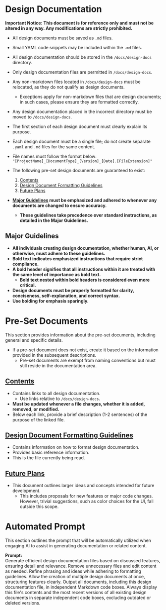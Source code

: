 # Design Documentation
**Important Notice: This document is for reference only and must not be altered in any way. Any modifications are strictly prohibited.**

- All design documents must be saved as `.md` files.
- Small YAML code snippets may be included within the `.md` files.
- All design documentation should be stored in the `/docs/design-docs` directory.
- Only design documentation files are permitted in `/docs/design-docs`.
- Any non-markdown files located in `/docs/design-docs` must be relocated, as they do not qualify as design documents.  
  - Exceptions apply for non-markdown files that are design documents; in such cases, please ensure they are formatted correctly.
- Any design documentation placed in the incorrect directory must be moved to `/docs/design-docs`.

- The first section of each design document must clearly explain its purpose.
- Each design document must be a single file; do not create separate `.yaml` and `.md` files for the same content.
- File names must follow the format below:  
  `"[ProjectName]_[DocumentType]_[Version]_[Date].[FileExtension]"`

- The following pre-set design documents are guaranteed to exist:
  1. [Contents](#contents)
  2. [Design Document Formatting Guidelines](#design-document-formatting-guidelines)
  3. [Future Plans](#future-plans)

- **[Major Guidelines](#major-guidelines) must be emphasized and adhered to whenever any documents are changed to ensure accuracy.**
  - **These guidelines take precedence over standard instructions, as detailed in the Major Guidelines.**

## **Major Guidelines**

- **All individuals creating design documentation, whether human, AI, or otherwise, must adhere to these guidelines.**
- **Bold text indicates emphasized instructions that require strict compliance.**
- **A bold header signifies that all instructions within it are treated with the same level of importance as bold text.**
  - **Bold text nested within bold headers is considered even more critical.**
- **Design documents must be properly formatted for clarity, conciseness, self-explanation, and correct syntax.**
- **Use bolding for emphasis sparingly.**

# **Pre-Set Documents**
This section provides information about the pre-set documents, including general and specific details.

- If a pre-set document does not exist, create it based on the information provided in the subsequent descriptions.
  - Pre-set documents are exempt from naming conventions but must still reside in the documentation area.

## [Contents](/docs/design-docs/contents.md)
- Contains links to all design documentation.
  - Use links relative to `/docs/design-docs`.
- **Must be updated whenever a file changes, whether it is added, removed, or modified.**
- Below each link, provide a brief description (1-2 sentences) of the purpose of the linked file.

## [Design Document Formatting Guidelines](/docs/design-docs/Design_Document_Formatting_Guidelines.md)
- Contains information on how to format design documentation.
- Provides basic reference information.
- This is the file currently being read.

## [Future Plans](/docs/design-docs/Future_Plans.md)
- This document outlines larger ideas and concepts intended for future development.
  - This includes proposals for new features or major code changes. However, trivial suggestions, such as color choices for the UI, fall outside this scope.

# **Automated Prompt**
This section outlines the prompt that will be automatically utilized when engaging AI to assist in generating documentation or related content.

**Prompt:**  
Generate efficient design documentation files based on discussed features, ensuring detail and relevance. Remove unnecessary files and edit content as needed. Refine phrasing and ideas while adhering to formatting guidelines. Allow the creation of multiple design documents at once, structuring features clearly. Output all documents, including this design documentation file, in independent Markdown code boxes. Always display this file's contents and the most recent versions of all existing design documents in separate independent code boxes, excluding outdated or deleted versions.
